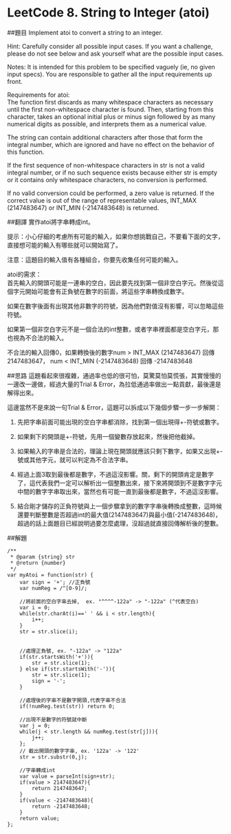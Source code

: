 ﻿# LeetCode 8. String to Integer (atoi)

##題目
Implement atoi to convert a string to an integer.  
  
Hint: Carefully consider all possible input cases. If you want a challenge, please do not see below and ask yourself what are the possible input cases.  
  
Notes: It is intended for this problem to be specified vaguely (ie, no given input specs). You are responsible to gather all the input requirements up front.  

Requirements for atoi:  
The function first discards as many whitespace characters as necessary until the first non-whitespace character is found. Then, starting from this character, takes an optional initial plus or minus sign followed by as many numerical digits as possible, and interprets them as a numerical value.  
  
The string can contain additional characters after those that form the integral number, which are ignored and have no effect on the behavior of this function.  
  
If the first sequence of non-whitespace characters in str is not a valid integral number, or if no such sequence exists because either str is empty or it contains only whitespace characters, no conversion is performed.  
  
If no valid conversion could be performed, a zero value is returned. If the correct value is out of the range of representable values, INT_MAX (2147483647) or INT_MIN (-2147483648) is returned.  
  
##翻譯
實作atoi將字串轉成int。  
  
提示：小心仔細的考慮所有可能的輸入，如果你想挑戰自己，不要看下面的文字，直接想可能的輸入有哪些就可以開始寫了。
  
注意：這題目的輸入值有各種組合，你要先收集任何可能的輸入。  
  
atoi的需求：  
首先輸入的開頭可能是一連串的空白，因此要先找到第一個非空白字元。然後從這個字元開始可能會有正負號在數字的前面，將這些字串轉換成數字。  
    
如果在數字後面有出現其他非數字的符號，因為他們對值沒有影響，可以忽略這些符號。  
  
如果第一個非空白字元不是一個合法的int整數，或者字串裡面都是空白字元，那也視為不合法的輸入。  
  
不合法的輸入回傳0，如果轉換後的數字num > INT_MAX (2147483647) 回傳2147483647， num <  INT_MIN (-2147483648) 回傳 -2147483648  
     
##思路
這題看起來很複雜，通過率也低的很可怕，莫驚莫怕莫慌張，其實慢慢的一邊改一邊做，經過大量的Trial & Error，為拉低通過率做出一點貢獻，最後還是解得出來。  
  
這邊當然不是來說一句Trial & Error，這題可以拆成以下幾個步驟一步一步解開：  
1. 先把字串前面可能出現的空白字串都消除，找到第一個出現得+-符號或數字。  
  
2. 如果剩下的開頭是+-符號，先用一個變數存放起來，然後把他截掉。  
  
3. 如果輸入的字串是合法的，理論上現在開頭就應該只剩下數字，如果又出現+-號或其他字元，就可以判定為不合法字串。 
  
4. 經過上面3取到最後都是數字，不過這沒影響。關，剩下的開頭肯定是數字了，這代表我們一定可以解析出一個整數出來，接下來將開頭到不是數字字元中間的數字字串取出來，當然也有可能一直到最後都是數字，不過這沒影響。  
  
5. 結合剛才儲存的正負符號與上一個步驟拿到的數字字串後轉換成整數，這時候還要判斷整數是否超過int的最大值(2147483647)與最小值(-2147483648)，超過的話上面題目已經說明過要怎麼處理，沒超過就直接回傳解析後的整數。

##解題
```
/**
 * @param {string} str
 * @return {number}
 */
var myAtoi = function(str) {
    var sign = '+'; //正負號
    var numReg = /^[0-9]/;
    
    //將前面的空白字串去掉,  ex. "^^^^-122a" -> "-122a" (^代表空白) 
    var i = 0;
    while(str.charAt(i)==' ' && i < str.length){
        i++;
    }
    str = str.slice(i);
 
    
    //處理正負號, ex. "-122a" -> "122a"
    if(str.startsWith('+')){
        str = str.slice(1);
    } else if(str.startsWith('-')){
        str = str.slice(1);
        sign = '-';
    }
    
    //處理後的字串不是數字開頭,代表字串不合法 
    if(!numReg.test(str)) return 0;

    //出現不是數字的符號就中斷
    var j = 0;
    while(j < str.length && numReg.test(str[j])){
        j++;
    };
    // 截出開頭的數字字串, ex. '122a' -> '122'
    str = str.substr(0,j);

    //字串轉成int
    var value = parseInt(sign+str);
    if(value > 2147483647){
        return 2147483647;
    }
    if(value < -2147483648){
        return -2147483648;
    }   
    return value;
};
```
